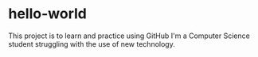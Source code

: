 # hello-world
This project is to learn and practice using GitHub
I'm a Computer Science student struggling with the use of new technology.
